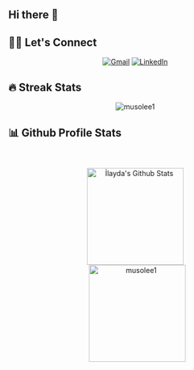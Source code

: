 ## Hi there 👋

## 🙋‍♀️ Let's Connect
<p align="center">
	<a href="mailto:mustafabayramoglu29@gmail.com"><img src="https://img.icons8.com/?size=35&id=124379&format=png" alt="Gmail"/></a>
	<a href="https://www.linkedin.com/in/mustafa-bayramoglu/"><img src="https://img.icons8.com/?size=35&id=60444&format=png" alt="LinkedIn"/></a>
</p>

## 🔥 Streak Stats 

<p align="center"><img src="https://github-readme-streak-stats.herokuapp.com/?user=musolee1&theme=algolia" alt="musolee1"  /></p>

## 📊 Github Profile  Stats 

  <br/>
  <p align="center">
    <a href="https://github.com/anuraghazra/github-readme-stats"><img alt="İlayda's Github Stats" src="https://github-readme-stats.vercel.app/api?username=musolee1&show_icons=true&count_private=true&theme=algolia" height="192px"/></a>
<br/>
  &nbsp;
	  <img src="https://github-readme-stats.vercel.app/api/top-langs?username=musolee1&show_icons=true&locale=en&layout=compact&theme=algolia" alt="musolee1" height="192px"/>
  <br/>
 
  </p>

<!--
**musolee1/musolee1** is a ✨ _special_ ✨ repository because its `README.md` (this file) appears on your GitHub profile.

Here are some ideas to get you started: 

- 🔭 I’m currently working on ...
- 🌱 I’m currently learning ...
- 👯 I’m looking to collaborate on ...
- 🤔 I’m looking for help with ...
- 💬 Ask me about ...
- 📫 How to reach me: ...
- 😄 Pronouns: ...
- ⚡ Fun fact: ...
-->
